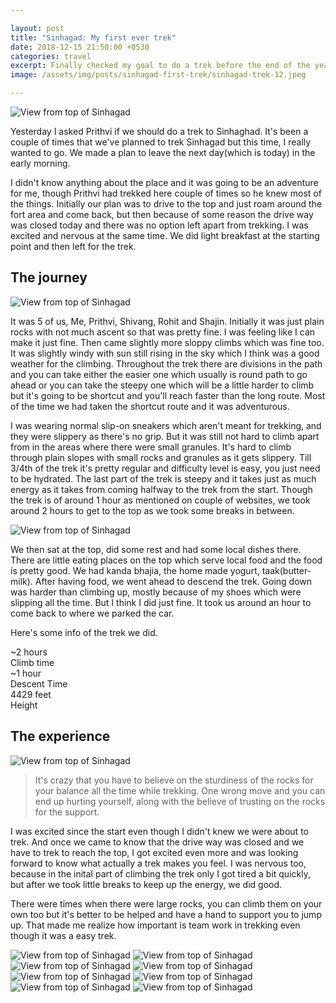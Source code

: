 ```yaml
---

layout: post
title: "Sinhagad: My first ever trek"
date: 2018-12-15 21:50:00 +0530
categories: travel
excerpt: Finally checked my goal to do a trek before the end of the year
image: /assets/img/posts/sinhagad-first-trek/sinhagad-trek-12.jpeg

---
```


![View from top of Sinhagad](/images/posts/sinhagad-first-trek/sinhagad-trek-9.jpeg)

Yesterday I asked Prithvi if we should do a trek to Sinhaghad. It's been a couple of times that we've planned to trek Sinhagad but this time, I really wanted to go. We made a plan to leave the next day(which is today) in the early morning.

I didn't know anything about the place and it was going to be an adventure for me, though Prithvi had trekked here couple of times so he knew most of the things. Initially our plan was to drive to the top and just roam around the fort area and come back, but then because of some reason the drive way was closed today and there was no option left apart from trekking. I was excited and nervous at the same time. We did light breakfast at the starting point and then left for the trek.


## The journey

![View from top of Sinhagad](/images/posts/sinhagad-first-trek/sinhagad-trek-7.jpeg)

It was 5 of us, Me, Prithvi, Shivang, Rohit and Shajin. Initially it was just plain rocks with not much ascent so that was pretty fine. I was feeling like I can make it just fine. Then came slightly more sloppy climbs which was fine too. It was slightly windy with sun still rising in the sky which I think was a good weather for the climbing. Throughout the trek there are divisions in the path and you can take either the easier one which usually is round path to go ahead or you can take the steepy one which will be a little harder to climb but it's going to be shortcut and you'll reach faster than the long route. Most of the time we had taken the shortcut route and it was adventurous. 

I was wearing normal slip-on sneakers which aren't meant for trekking, and they were slippery as there's no grip. But it was still not hard to climb apart from in the areas where there were small granules. It's hard to climb through plain slopes with small rocks and granules as it gets slippery. Till 3/4th of the trek it's pretty regular and difficulty level is easy, you just need to be hydrated. The last part of the trek is steepy and it takes just as much energy as it takes from coming halfway to the trek from the start. Though the trek is of around 1 hour as mentioned on couple of websites, we took around 2 hours to get to the top as we took some breaks in between.


![View from top of Sinhagad](/images/posts/sinhagad-first-trek/sinhagad-trek-11.jpeg)

We then sat at the top, did some rest and had some local dishes there. There are little eating places on the top which serve local food and the food is pretty good. We had kanda bhajia, the home made yogurt, taak(butter-milk). After having food, we went ahead to descend the trek. Going down was harder than climbing up, mostly because of my shoes which were slipping all the time. But I think I did just fine. It took us around an hour to come back to where we parked the car.

Here's some info of the trek we did.

<div class="stats-block">
  <div class="stat-block">
    <div class="stat-number">~2 hours</div>
    <div class="stat-text">Climb time</div>
  </div>
  <div class="stat-block">
    <div class="stat-number">~1 hour</div>
    <div class="stat-text">Descent Time</div>
  </div>
  <div class="stat-block">
    <div class="stat-number">4429 feet</div>
    <div class="stat-text">Height</div>
  </div>
</div>

## The experience

![View from top of Sinhagad](/images/posts/sinhagad-first-trek/sinhagad-trek-4.jpeg)

> It's crazy that you have to believe on the sturdiness of the rocks for your balance all the time while trekking. One wrong move and you can end up hurting yourself, along with the believe of trusting on the rocks for the support.


I was excited since the start even though I didn't knew we were about to trek. And once we came to know that the drive way was closed and we have to trek to reach the top, I got excited even more and was looking forward to know what actually a trek makes you feel. I was nervous too, because in the inital part of climbing the trek only I got tired a bit quickly, but after we took little breaks to keep up the energy, we did good. 


There were times when there were large rocks, you can climb them on your own too but it's better to be helped and have a hand to support you to jump up. That made me realize how important is team work in trekking even though it was a easy trek.

![View from top of Sinhagad](/images/posts/sinhagad-first-trek/sinhagad-trek-1.jpeg)
![View from top of Sinhagad](/images/posts/sinhagad-first-trek/sinhagad-trek-2.jpeg)
![View from top of Sinhagad](/images/posts/sinhagad-first-trek/sinhagad-trek-3.jpeg)
![View from top of Sinhagad](/images/posts/sinhagad-first-trek/sinhagad-trek-5.jpeg)
![View from top of Sinhagad](/images/posts/sinhagad-first-trek/sinhagad-trek-6.jpeg)
![View from top of Sinhagad](/images/posts/sinhagad-first-trek/sinhagad-trek-8.jpeg)
![View from top of Sinhagad](/images/posts/sinhagad-first-trek/sinhagad-trek-10.jpeg)
![View from top of Sinhagad](/images/posts/sinhagad-first-trek/sinhagad-trek-12.jpeg)
